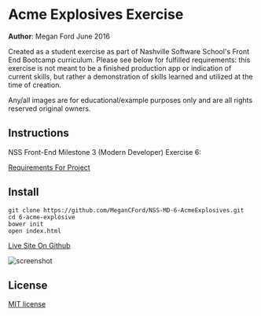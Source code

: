 # Acme Explosives Exercise

**Author**: Megan Ford June 2016 


Created as a student exercise as part of Nashville Software School's Front End Bootcamp curriculum. Please see below for fulfilled requirements: this exercise is not meant to be a finished production app or indication of current skills, but rather a demonstration of skills learned and utilized at the time of creation.


Any/all images are for educational/example purposes only and are all rights reserved original owners. 


## Instructions


NSS Front-End Milestone 3 (Modern Developer) Exercise 6: 


[Requirements For Project](https://github.com/nashville-software-school/front-end-milestones/blob/master/4-modern-javascript-developer/exercises/MJ_PROMISES_ACME_EXPLOSIVES.md)



## Install


``` 
git clone https://github.com/MeganCFord/NSS-MD-6-AcmeExplosives.git
cd 6-acme-explosive
bower init
open index.html
```

[Live Site On Github](http://megancford.github.io/NSS-MD-6-AcmeExplosives)


![screenshot](explosives.screenshot.jpg)


## License 


[MIT license](LICENSE.md)

